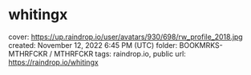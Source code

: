 # whitingx

cover: https://up.raindrop.io/user/avatars/930/698/rw_profile_2018.jpg
created: November 12, 2022 6:45 PM (UTC)
folder: BOOKMRKS-MTHRFCKR / MTHRFCKR
tags: raindrop.io, public
url: https://raindrop.io/whitingx